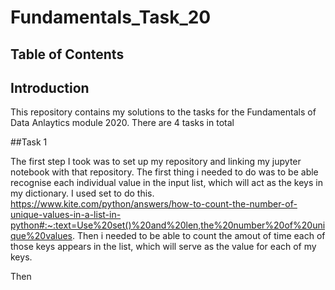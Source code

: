 # Fundamentals_Task_20

## Table of Contents

## Introduction 
This repository contains my solutions to the tasks for the Fundamentals of Data Anlaytics module 2020. There are 4 tasks in total 

##Task 1 

The first step I took was to set up my repository and linking my jupyter notebook with that repository. The first thing i needed to do was to be able recognise each individual value in the input list, which will act as the keys in my dictionary. I used set to do this.
https://www.kite.com/python/answers/how-to-count-the-number-of-unique-values-in-a-list-in-python#:~:text=Use%20set()%20and%20len,the%20number%20of%20unique%20values.
Then i needed to be able to count the amout of time each of those keys appears in the list, which will serve as the value for each of my keys.

Then 
